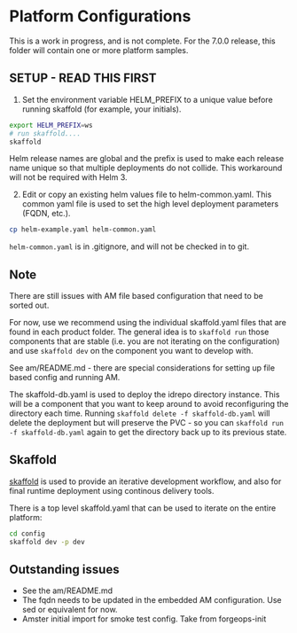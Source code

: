 # Platform Configurations

This is a work in progress, and is not complete. For the 7.0.0 release, this folder will contain one or more platform samples.

## SETUP - READ THIS FIRST

1. Set the environment variable HELM_PREFIX to a unique value before running skaffold (for example, your initials).

```bash
export HELM_PREFIX=ws
# run skaffold....
skaffold
```

Helm release names are global and the prefix is used to make each release name unique so that multiple deployments do
not collide. This workaround will not be required with Helm 3.

2. Edit or copy an existing helm values file to helm-common.yaml. This common yaml file is used to set the high level deployment parameters (FQDN, etc.).

```bash
cp helm-example.yaml helm-common.yaml
```

`helm-common.yaml` is in .gitignore, and will not be checked in to git.


## Note

There are still issues with AM file based configuration that need to be sorted out.

For now, use we recommend using the individual skaffold.yaml files that are found in each product folder.  The general idea is to
`skaffold run` those components that are stable (i.e. you are not iterating on the configuration) and use
`skaffold dev` on the component you want to develop with.

See am/README.md - there are special considerations for setting up file based config and running AM.

The skaffold-db.yaml is used to deploy the idrepo directory instance. This will be a component that you want to keep around
to avoid reconfiguring the directory each time.  Running `skaffold delete -f skaffold-db.yaml` will delete the deployment but will preserve the PVC - so you can `skaffold run -f skaffold-db.yaml` again to get the directory back up to its previous state.


## Skaffold

[skaffold](https://skaffold-latest.firebaseapp.com/) is used to provide an iterative development workflow, and also for final runtime deployment using continous delivery tools.

There is a top level skaffold.yaml that can be used to iterate on the entire platform:

```bash
cd config
skaffold dev -p dev
```

## Outstanding issues

* See the am/README.md
* The fqdn needs to be updated in the embedded AM configuration. Use sed or equivalent for now.
* Amster initial import for smoke test config. Take from forgeops-init
